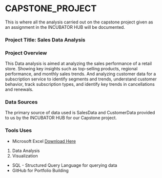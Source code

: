 # CAPSTONE_PROJECT
This is where all the analysis carried out on the capstone project given as an assignment in the INCUBATOR HUB will be documented.
### Project Title: Sales Data Analysis

### Project Overview 
This Data analysis is aimed at analyzing the sales performance of a retail store. Showing key insights such as top-selling products, regional performance, and monthly sales trends. And analyzing customer data for a subscription service to identify segments and trends, understand customer behavior, track subscription types, and identify key trends in cancellations and renewals.

### Data Sources
The primary source of data used is SalesData and CustomerData provided to us by the INCUBATOR HUB for our Capstone project.

### Tools Uses 
- Microsoft Excel [Download Here]( https://www.microsoft.com)
 1. Data Analysis
 2. Visualization
- SQL - Structured Query Language for querying data
- GitHub for Portfolio Building

